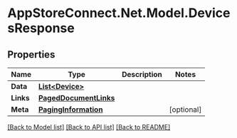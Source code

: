 # AppStoreConnect.Net.Model.DevicesResponse

## Properties

Name | Type | Description | Notes
------------ | ------------- | ------------- | -------------
**Data** | [**List&lt;Device&gt;**](Device.md) |  | 
**Links** | [**PagedDocumentLinks**](PagedDocumentLinks.md) |  | 
**Meta** | [**PagingInformation**](PagingInformation.md) |  | [optional] 

[[Back to Model list]](../README.md#documentation-for-models) [[Back to API list]](../README.md#documentation-for-api-endpoints) [[Back to README]](../README.md)

